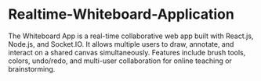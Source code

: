 # Realtime-Whiteboard-Application
The Whiteboard App is a real-time collaborative web app built with React.js, Node.js, and Socket.IO. It allows multiple users to draw, annotate, and interact on a shared canvas simultaneously. Features include brush tools, colors, undo/redo, and multi-user collaboration for online teaching or brainstorming.

